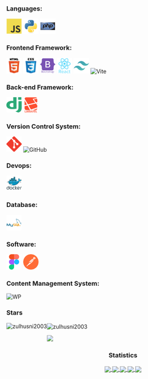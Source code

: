 <h3 align="left">Languages:</h3>
<p align="left">
  <img src="https://raw.githubusercontent.com/teamedwardforever/Readme-Generator/71f25dd8b98329b168142a6b782a107b75eab178/svg/Skills/Languages/javascript-original.svg" alt="Javascript" width="40" height="40"/>
  <img src="https://raw.githubusercontent.com/teamedwardforever/Readme-Generator/71f25dd8b98329b168142a6b782a107b75eab178/svg/Skills/Languages/python-original.svg" alt="Python" width="40" height="40"/>
  <img src="https://raw.githubusercontent.com/teamedwardforever/Readme-Generator/71f25dd8b98329b168142a6b782a107b75eab178/svg/Skills/Languages/php-original.svg" alt="PHP" width="40" height="40"/>
</p>

<h3 align="left">Frontend Framework:</h3>
<p align="left">
  <img src="https://raw.githubusercontent.com/teamedwardforever/Readme-Generator/71f25dd8b98329b168142a6b782a107b75eab178/svg/Skills/Frontend/html5-original-wordmark.svg" alt="HTML" width="40" height="40"/>
  <img src="https://raw.githubusercontent.com/teamedwardforever/Readme-Generator/71f25dd8b98329b168142a6b782a107b75eab178/svg/Skills/Frontend/css3-original-wordmark.svg" alt="Css" width="40" height="40"/>
  <img src="https://raw.githubusercontent.com/teamedwardforever/Readme-Generator/71f25dd8b98329b168142a6b782a107b75eab178/svg/Skills/Frontend/bootstrap-plain-wordmark.svg" alt="Bootstrap" width="40" height="40"/>
  <img src="https://raw.githubusercontent.com/teamedwardforever/Readme-Generator/71f25dd8b98329b168142a6b782a107b75eab178/svg/Skills/Frontend/react-original-wordmark.svg" alt="React" width="40" height="40"/>
  <img src="https://raw.githubusercontent.com/teamedwardforever/Readme-Generator/71f25dd8b98329b168142a6b782a107b75eab178/svg/Skills/Frontend/tailwindcss-icon.svg" alt="Tailwindcss" width="40" height="40"/>
  <img src="https://vitejs.dev/logo.svg" alt="Vite" width="40" height="40"/>
</p>

<h3 align="left">Back-end Framework:</h3>
<p align="left">
  <img src="https://raw.githubusercontent.com/teamedwardforever/Readme-Generator/71f25dd8b98329b168142a6b782a107b75eab178/svg/Skills/Framework/django.svg" alt="Django" width="40" height="40"/>
  <img src="https://raw.githubusercontent.com/teamedwardforever/Readme-Generator/71f25dd8b98329b168142a6b782a107b75eab178/svg/Skills/Framework/laravel-plain-wordmark.svg" alt="Laravel" width="40" height="40"/>
</p>

<h3 align="left">Version Control System:</h3>
<p align="left">
  <img src="https://raw.githubusercontent.com/teamedwardforever/Readme-Generator/71f25dd8b98329b168142a6b782a107b75eab178/svg/Skills/Other/git-scm-icon.svg" alt="Git" width="40" height="40"/>
    <img src="https://upload.wikimedia.org/wikipedia/commons/9/91/Octicons-mark-github.svg" alt="GitHub" width="40" height="40"/>
</p>

<h3 align="left">Devops:</h3>
<p align="left">
  <img src="https://raw.githubusercontent.com/teamedwardforever/Readme-Generator/71f25dd8b98329b168142a6b782a107b75eab178/svg/Skills/Devops/docker-original-wordmark.svg" alt="Docker" width="40" height="40"/>
</p>

<h3 align="left">Database:</h3>
<p align="left">
  <img src="https://raw.githubusercontent.com/teamedwardforever/Readme-Generator/71f25dd8b98329b168142a6b782a107b75eab178/svg/Skills/Database/mysql-original-wordmark.svg" alt="Mysql" width="40" height="40"/>
</p>

<h3 align="left">Software:</h3>
<p align="left">
  <img src="https://raw.githubusercontent.com/teamedwardforever/Readme-Generator/71f25dd8b98329b168142a6b782a107b75eab178/svg/Skills/Software/figma-icon.svg" alt="Figma" width="40" height="40"/>
  <img src="https://raw.githubusercontent.com/teamedwardforever/Readme-Generator/71f25dd8b98329b168142a6b782a107b75eab178/svg/Skills/Software/getpostman-icon.svg" alt="Postman" width="40" height="40"/>
</p>

<h3 align="left">Content Management System:</h3>
<p align="left">
  <img src="https://cdn-icons-png.freepik.com/512/174/174881.png" alt="WP" width="40" height="40"/>
</p>

<h3 align="left">Stars</h3>
<img align="left" height="180em" src="https://github-readme-stats.vercel.app/api/top-langs/?username=zulhusni2003&layout=compact&theme=merko" alt=zulhusni2003 />

<p><img align="center" height="180em" src="https://github-readme-streak-stats.herokuapp.com/?user=zulhusni2003&theme=merko" alt="zulhusni2003" /></p>

<img src="https://user-images.githubusercontent.com/73097560/115834477-dbab4500-a447-11eb-908a-139a6edaec5c.gif"><h3 align="center">Statistics</h3>
<div align="center">
<a href="https://github.com/zulhusni2003">
<img align="center" src="http://github-profile-summary-cards.vercel.app/api/cards/stats?username=zulhusni2003&theme=merko" height="180em" />
<img align="center" src="http://github-profile-summary-cards.vercel.app/api/cards/most-commit-language?username=zulhusni2003&theme=2077" height="180em" />
<img align="center" src="http://github-profile-summary-cards.vercel.app/api/cards/repos-per-language?username=zulhusni2003&theme=merko" height="180em" />
<img align="center" src="http://github-profile-summary-cards.vercel.app/api/cards/productive-time?username=zulhusni2003&theme=2077" height="180em" />
<img align="center" src="http://github-profile-summary-cards.vercel.app/api/cards/profile-details?username=zulhusni2003&theme=merko" height="180em" />
</div>
